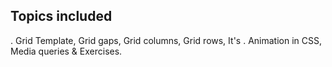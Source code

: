 ## Topics included
. Grid Template, Grid gaps, Grid columns, Grid rows, It's 
. Animation in CSS, Media queries & Exercises.